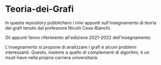 # Teoria-dei-Grafi
In questa repository pubblicherò i miei appunti sull'insegnamento di teoria dei grafi tenuto dal professore Nicolò Cesa-Bianchi. 

Gli appunti fanno riferimento all'edizione 2021-2022 dell'insegnamento. 

L'insegnamento si propone di analizzare i grafi e alcuni problemi interessanti. Questo, insieme a quello di complementi di algoritmi, è un must-have nella propria carriera universitaria. 
